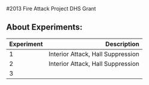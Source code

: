 #2013 Fire Attack Project
DHS Grant

About Experiments:
--------------------------------------------------------------------
| Experiment | Description                         |
|------------|------------------------------------:|
| 1          | Interior Attack, Hall Suppression   |
| 2          | Interior Attack, Hall Suppression   |
| 3          |                                     |

